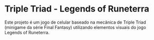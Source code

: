 # Triple Triad - Legends of Runeterra

Este projeto é um jogo de celular baseado na mecânica de Triple Triad (minigame da série Final Fantasy) utilizando elementos visuais do jogo Legends of Runeterra.
